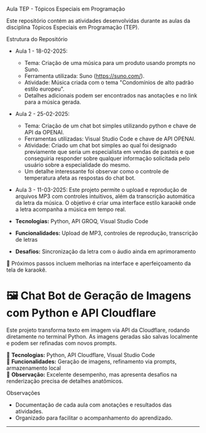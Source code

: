 Aula TEP - Tópicos Especiais em Programação

Este repositório contém as atividades desenvolvidas durante as aulas da disciplina Tópicos Especiais em Programação (TEP).

Estrutura do Repositório

- Aula 1 - 18-02-2025:
  - Tema: Criação de uma música para um produto usando prompts no Suno.
  - Ferramenta utilizada: Suno (https://suno.com/).
  - Atividade: Música criada com o tema "Condomínios de alto padrão estilo europeu".
  - Detalhes adicionais podem ser encontrados nas anotações e no link para a música gerada.

- Aula 2 - 25-02-2025:
  - Tema: Criação de um chat bot simples utilizando python e chave de API da OPENAI.
  - Ferramentas utilizadas: Visual Studio Code e chave de API OPENAI.
  - Atividade: Criado um chat bot simples ao qual foi designado previamente que seria um especialista em vendas de pasteis e que conseguiria responder sobre qualquer informação solicitada pelo usuário sobre a especialidade do mesmo.
  - Um detalhe interessante foi observar como o controle de temperatura afeta as respostas do chat bot.

- Aula 3 - 11-03-2025:
Este projeto permite o upload e reprodução de arquivos MP3 com controles intuitivos, além da transcrição automática da letra da música. O objetivo é criar uma interface estilo karaokê onde a letra acompanha a música em tempo real.

- **Tecnologias:** Python, API GROQ, Visual Studio Code  
- **Funcionalidades:** Upload de MP3, controles de reprodução, transcrição de letras  
- **Desafios:** Sincronização da letra com o áudio ainda em aprimoramento  

📌 Próximos passos incluem melhorias na interface e aperfeiçoamento da tela de karaokê.  

# 🖼️ Chat Bot de Geração de Imagens com Python e API Cloudflare

Este projeto transforma texto em imagem via API da Cloudflare, rodando diretamente no terminal Python. As imagens geradas são salvas localmente e podem ser refinadas com novos prompts.

🔹 **Tecnologias:** Python, API Cloudflare, Visual Studio Code  
🔹 **Funcionalidades:** Geração de imagens, refinamento via prompts, armazenamento local  
🔹 **Observação:** Excelente desempenho, mas apresenta desafios na renderização precisa de detalhes anatômicos.

Observações
- Documentação de cada aula com anotações e resultados das atividades.
- Organizado para facilitar o acompanhamento do aprendizado.

---
